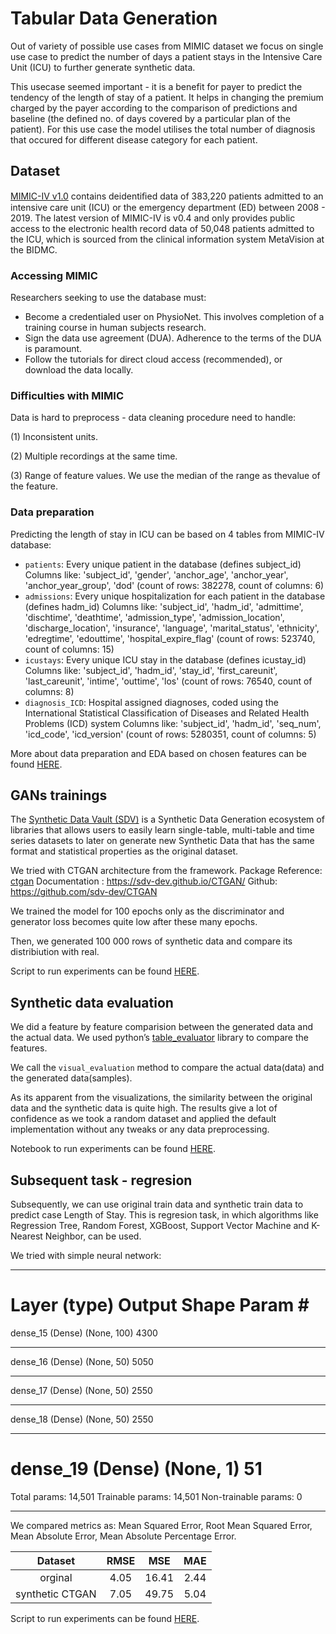 # Tabular Data Generation

Out of variety of possible use cases from MIMIC dataset we focus on single use case to predict the number of days a patient stays in the Intensive Care Unit (ICU) to further generate synthetic data. 

This usecase seemed important - it is a benefit for payer to predict the tendency of the length of stay of a patient. It helps in changing the premium charged by the payer according to the comparison of predictions and baseline (the defined no. of days covered by a particular plan of the patient). For this use case the model utilises the total number of diagnosis that occured for different disease category for each patient.

## Dataset

[MIMIC-IV v1.0](https://physionet.org/content/mimiciv/1.0/) contains deidentiﬁed data of 383,220 patients admitted to an intensive care unit (ICU) or the emergency department (ED) between 2008 - 2019. The latest version of MIMIC-IV is v0.4 and only provides public access to the electronic health record data of 50,048 patients admitted to the ICU, which is sourced from the clinical information system MetaVision at the BIDMC. 

### Accessing MIMIC
Researchers seeking to use the database must:
- Become a credentialed user on PhysioNet. This involves completion of a training course in human subjects research.
- Sign the data use agreement (DUA). Adherence to the terms of the DUA is paramount.
- Follow the tutorials for direct cloud access (recommended), or download the data locally.

### Difficulties with MIMIC
Data is hard to preprocess - data cleaning procedure need to handle: 

(1) Inconsistent units. 

(2) Multiple recordings at the same time. 

(3) Range of feature values. We use the median of the range as thevalue of the feature.

### Data preparation

Predicting the length of stay in ICU can be based on 4 tables from MIMIC-IV database:

- `patients`: Every unique patient in the database (defines subject_id) Columns like: 'subject_id', 'gender', 'anchor_age', 'anchor_year', 'anchor_year_group', 'dod' (count of rows: 382278, count of columns: 6)
- `admissions`: Every unique hospitalization for each patient in the database (defines hadm_id) Columns like: 'subject_id', 'hadm_id', 'admittime', 'dischtime', 'deathtime', 'admission_type', 'admission_location', 'discharge_location', 'insurance', 'language', 'marital_status', 'ethnicity', 'edregtime', 'edouttime', 'hospital_expire_flag' (count of rows: 523740, count of columns: 15)
- `icustays`: Every unique ICU stay in the database (defines icustay_id) Columns like: 'subject_id', 'hadm_id', 'stay_id', 'first_careunit', 'last_careunit', 'intime', 'outtime', 'los' (count of rows: 76540, count of columns: 8)
- `diagnosis_ICD`: Hospital assigned diagnoses, coded using the International Statistical Classification of Diseases and Related Health Problems (ICD) system Columns like: 'subject_id', 'hadm_id', 'seq_num', 'icd_code', 'icd_version' (count of rows: 5280351, count of columns: 5)

More about data preparation and EDA based on chosen features can be found [HERE](./preprocessing/LOS-real-dataset-preparation.ipynb).

## GANs trainings

The [Synthetic Data Vault (SDV)](https://github.com/sdv-dev/SDV) is a Synthetic Data Generation ecosystem of libraries that allows users to easily learn single-table, multi-table and time series datasets to later on generate new Synthetic Data that has the same format and statistical properties as the original dataset.

We tried with CTGAN architecture from the framework.
Package Reference:  [ctgan](https://pypi.org/project/ctgan/)
Documentation : https://sdv-dev.github.io/CTGAN/
Github: https://github.com/sdv-dev/CTGAN

We trained the model for 100 epochs only as the discriminator and generator loss becomes quite low after these many epochs.

Then, we generated 100 000 rows of synthetic data and compare its distribiution with real.

Script to run experiments can be found [HERE](./train.py).

## Synthetic data evaluation

We did a feature by feature comparision between the generated data and the actual data. We used python’s [table_evaluator](https://pypi.org/project/table-evaluator/) library to compare the features.

We call the `visual_evaluation` method to compare the actual data(data) and the generated data(samples).

As its apparent from the visualizations, the similarity between the original data and the synthetic data is quite high. The results give a lot of confidence as we took a random dataset and applied the default implementation without any tweaks or any data preprocessing.

Notebook to run experiments can be found [HERE](./evaluation.ipynb).

## Subsequent task - regresion

Subsequently, we can use original train data and synthetic train data to predict case Length of Stay.
This is regresion task, in which algorithms like Regression Tree, Random Forest, XGBoost, Support Vector Machine and K-Nearest Neighbor, can be used.

We tried with simple neural network:
_________________________________________________________________
Layer (type)                 Output Shape              Param #   
=================================================================
dense_15 (Dense)             (None, 100)               4300      
_________________________________________________________________
dense_16 (Dense)             (None, 50)                5050      
_________________________________________________________________
dense_17 (Dense)             (None, 50)                2550      
_________________________________________________________________
dense_18 (Dense)             (None, 50)                2550      
_________________________________________________________________
dense_19 (Dense)             (None, 1)                 51        
=================================================================
Total params: 14,501
Trainable params: 14,501
Non-trainable params: 0
_________________________________________________________________

We compared metrics as: Mean Squared Error, Root Mean Squared Error, Mean Absolute Error, Mean Absolute Percentage Error.

|     Dataset     | RMSE |  MSE  |  MAE |
|:---------------:|:----:|:-----:|:----:|
| orginal         | 4.05 | 16.41 | 2.44 |
| synthetic CTGAN | 7.05 | 49.75 | 5.04 | 

Script to run experiments can be found [HERE](./nn.py).
